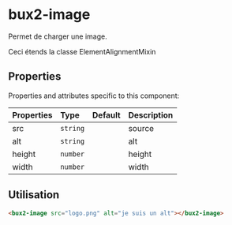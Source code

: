 # bux2-image

Permet de charger une image.

Ceci étends la classe ElementAlignmentMixin

## Properties

Properties and attributes specific to this component:

| Properties | Type     | Default | Description |
| :--------- | :------- | :------ | :---------- |
| src        | `string` |         | source      |
| alt        | `string` |         | alt         |
| height     | `number` |         | height      |
| width      | `number` |         | width       |

## Utilisation

```html
<bux2-image src="logo.png" alt="je suis un alt"></bux2-image>
```
